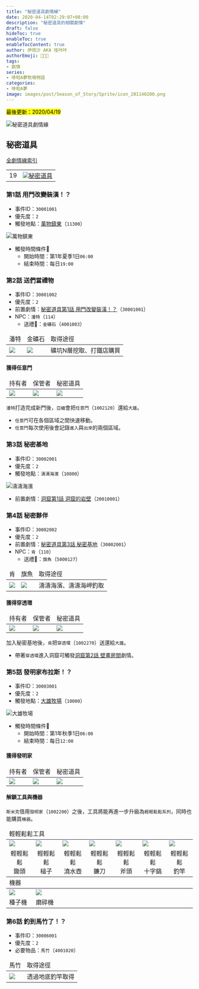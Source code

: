 ```yaml
---
title: "秘密道具劇情線"
date: 2020-04-14T02:29:07+08:00
description: "秘密道具的相關劇情"
draft: false
hideToc: true
enableToc: true
enableTocContent: true
author: 伊琉沙 AKA 哇咔咔
authorEmoji: 👩🏿‍🚀
tags: 
- 劇情
series:
- 哆啦A夢牧場物語
categories:
- 哆啦A夢
image: images/post/Season_of_Story/Sprite/icon_201140200.png
---
```

<mark>最後更新：2020/04/19</mark>

![秘密道具劇情線](/images/post/Season_of_Story/Sprite/icon_1002260.png)
## 秘密道具
[全劇情線索引](../doraemon-story-index/#劇情線)
<table>
    <tr>
        <td>19</td>
        <td align="center"><a href="../doraemon-story-19"><img src= "/images/post/Season_of_Story/Sprite/icon_201140200.png">秘密道具</a></td>
    </tr>
</table>

### 第1話 用門改變裝潢！？
+ 事件ID：`30001001`
+ 優先度：`2`
+ 觸發地點：[萬物鎮東](../doraemon-story-map-11300-east-natura)（`11300`）

![萬物鎮東](/images/post/Season_of_Story/Map/11300.png)
+ 觸發時間條件📆
    + 開始時間：第1年夏季1日`06:00`
    + 結束時間：每日`19:00`

### 第2話 送們當禮物
+ 事件ID：`30001002`
+ 優先度：`2`
+ 前置劇情：[秘密道具第1話 用門改變裝潢！？](#第1話-用門改變裝潢)（`30001001`）
+ NPC：`潘特`（`114`）
    + 送禮🎁：`金礦石`（`4001003`）
<table>
    <thead>
        <tr>
            <td>潘特</td>
            <td>金礦石</td>
            <td>取得途徑</td>
        </tr>
    </thead>
    <tr>
        <td><img src= "/images/post/Season_of_Story/Sprite/icon_201041140.png"></td>
        <td><img src= "/images/post/Season_of_Story/Sprite/icon_4001003.png"></td>
        <td>礦坑N層挖取、打鐵店購買</td>
    </tr>
</table>

#### 獲得任意門
<table>
    <thead>
        <tr>
            <td>持有者</td>
            <td>保管者</td>
            <td>秘密道具</td>
        </tr>
    </thead>
    <tr>
        <td><img src= "/images/post/Season_of_Story/Sprite/icon_201041200.png"></td>
        <td><img src= "/images/post/Season_of_Story/Sprite/icon_201041000.png"></td>
        <td><img src= "/images/post/Season_of_Story/Sprite/icon_1002120.png"></td>
    </tr>
</table>

`潘特`打造完成新門後，`亞緬`會把`任意門`（`1002120`）還給`大雄`。
+ `任意門`可在各個區域之間快速移動。
+ `任意門`每次使用後會記錄`進入`與`出來`的兩個區域。

### 第3話 秘密基地
+ 事件ID：`30002001`
+ 優先度：`2`
+ 觸發地點：`濤濤海濱`（`10800`）

![濤濤海濱](/images/post/Season_of_Story/Map/10800.png)
+ 前置劇情：[洞窟第1話 洞窟的岩壁](../doraemon-story-20#第1話-洞窟的岩壁)（`20010001`）

### 第4話 秘密夥伴
+ 事件ID：`30002002`
+ 優先度：`2`
+ 前置劇情：[秘密道具第3話 秘密基地](#第3話-秘密基地)（`30002001`）
+ NPC：`肯`（`110`）
    + 送禮🎁：`旗魚`（`5000127`）
<table>
    <thead>
        <tr>
            <td>肯</td>
            <td>旗魚</td>
            <td>取得途徑</td>
        </tr>
    </thead>
    <tr>
        <td><img src= "/images/post/Season_of_Story/Sprite/icon_201041100.png"></td>
        <td><img src= "/images/post/Season_of_Story/Sprite/icon_5000127.png"></td>
        <td>濤濤海濱、濤濤海岬釣取</td>
    </tr>
</table>

#### 獲得穿透環
<table>
    <thead>
        <tr>
            <td>持有者</td>
            <td>保管者</td>
            <td>秘密道具</td>
        </tr>
    </thead>
    <tr>
        <td><img src= "/images/post/Season_of_Story/Sprite/icon_201041100.png"></td>
        <td><img src= "/images/post/Season_of_Story/Sprite/icon_201041000.png"></td>
        <td><img src= "/images/post/Season_of_Story/Sprite/icon_1002270.png"></td>
    </tr>
</table>

加入秘密基地後，`肯`把`穿透環`（`1002270`）送還給`大雄`。
+ 帶著`穿透環`進入洞窟可觸發[洞窟第2話 壁畫房間](../doraemon-story-20#第2話-壁畫房間)劇情。

### 第5話 發明家布拉斯！？
+ 事件ID：`30003001`
+ 優先度：`2`
+ 觸發地點：[大雄牧場](../doraemon-story-map-10000-nobita-farm)（`10000`）

![大雄牧場](/images/post/Season_of_Story/Map/10000.png)
+ 觸發時間條件📆
    + 開始時間：第1年秋季1日`06:00`
    + 結束時間：每日`12:00`

#### 獲得發明家
<table>
    <thead>
        <tr>
            <td>持有者</td>
            <td>保管者</td>
            <td>秘密道具</td>
        </tr>
    </thead>
    <tr>
        <td><img src= "/images/post/Season_of_Story/Sprite/icon_201041160.png"></td>
        <td><img src= "/images/post/Season_of_Story/Sprite/icon_201041150.png"></td>
        <td><img src= "/images/post/Season_of_Story/Sprite/icon_1002200.png"></td>
    </tr>
</table>

#### 解鎖工具與機器
`斯米克`借用`發明家`（`1002200`）之後，工具將能再進一步升級為`輕輕鬆鬆系列`，同時也能購買`機器`。
<table>
    <thead>
        <tr>
            <td colspan="7">輕輕鬆鬆工具</td>
        </tr>
    </thead>
    <tr>
        <td><img src= "/images/post/Season_of_Story/Sprite/icon_1001005.png"></td>
        <td><img src= "/images/post/Season_of_Story/Sprite/icon_1001015.png"></td>
        <td><img src= "/images/post/Season_of_Story/Sprite/icon_1001025.png"></td>
        <td><img src= "/images/post/Season_of_Story/Sprite/icon_1001035.png"></td>
        <td><img src= "/images/post/Season_of_Story/Sprite/icon_1001045.png"></td>
        <td><img src= "/images/post/Season_of_Story/Sprite/icon_1001055.png"></td>
        <td><img src= "/images/post/Season_of_Story/Sprite/icon_1001065.png"></td>
    </tr>
    <tr>
        <td align="center">輕輕鬆鬆<br>鋤頭</td>
        <td align="center">輕輕鬆鬆<br>槌子</td>
        <td align="center">輕輕鬆鬆<br>澆水壺</td>
        <td align="center">輕輕鬆鬆<br>鐮刀</td>
        <td align="center">輕輕鬆鬆<br>斧頭</td>
        <td align="center">輕輕鬆鬆<br>十字鎬</td>
        <td align="center">輕輕鬆鬆<br>釣竿</td>
    </tr>
    <thead>
        <tr>
            <td colspan="7">機器</td>
        </tr>
    </thead>
    <tr>
        <td><img src= "/images/post/Season_of_Story/Sprite/icon_201080090.png"></td>
        <td><img src= "/images/post/Season_of_Story/Sprite/icon_201080100.png"></td>
    </tr>
    <tr>
        <td>種子機</td>
        <td>磨碎機</td>
    </tr>
</table>

### 第6話 釣到馬竹了！？
+ 事件ID：`30006001`
+ 優先度：`2`
+ 必要物品：`馬竹`（`4001020`）
<table>
    <thead>
        <tr>
            <td>馬竹</td>
            <td>取得途徑</td>
        </tr>
    </thead>
    <tr>
        <td><img src= "/images/post/Season_of_Story/Sprite/icon_4001020.png"></td>
        <td>透過地底釣竿取得</td>
    </tr>
</table>